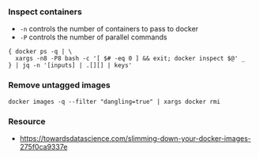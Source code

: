 ### Inspect containers

- `-n` controls the number of containers to pass to docker
- `-P` controls the number of parallel commands

```
{ docker ps -q | \
  xargs -n8 -P8 bash -c '[ $# -eq 0 ] && exit; docker inspect $@' _
} | jq -n '[inputs] | .[][] | keys'
```

### Remove untagged images

```
docker images -q --filter "dangling=true" | xargs docker rmi
```

### Resource

- https://towardsdatascience.com/slimming-down-your-docker-images-275f0ca9337e
